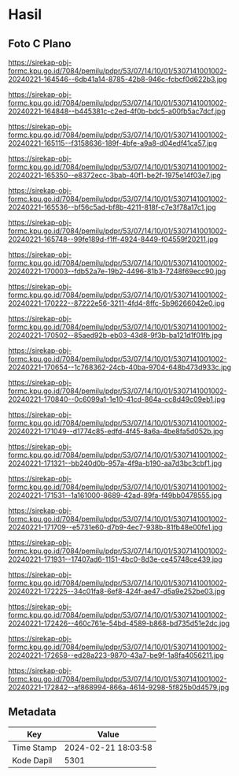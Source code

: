# Hasil

## Foto C Plano

https://sirekap-obj-formc.kpu.go.id/7084/pemilu/pdpr/53/07/14/10/01/5307141001002-20240221-164546--6db41a14-8785-42b8-946c-fcbcf0d622b3.jpg

https://sirekap-obj-formc.kpu.go.id/7084/pemilu/pdpr/53/07/14/10/01/5307141001002-20240221-164848--b445381c-c2ed-4f0b-bdc5-a00fb5ac7dcf.jpg

https://sirekap-obj-formc.kpu.go.id/7084/pemilu/pdpr/53/07/14/10/01/5307141001002-20240221-165115--f3158636-189f-4bfe-a9a8-d04edf41ca57.jpg

https://sirekap-obj-formc.kpu.go.id/7084/pemilu/pdpr/53/07/14/10/01/5307141001002-20240221-165350--e8372ecc-3bab-40f1-be2f-1975e14f03e7.jpg

https://sirekap-obj-formc.kpu.go.id/7084/pemilu/pdpr/53/07/14/10/01/5307141001002-20240221-165536--bf56c5ad-bf8b-4211-818f-c7e3f78a17c1.jpg

https://sirekap-obj-formc.kpu.go.id/7084/pemilu/pdpr/53/07/14/10/01/5307141001002-20240221-165748--99fe189d-f1ff-4924-8449-f04559f20211.jpg

https://sirekap-obj-formc.kpu.go.id/7084/pemilu/pdpr/53/07/14/10/01/5307141001002-20240221-170003--fdb52a7e-19b2-4496-81b3-7248f69ecc90.jpg

https://sirekap-obj-formc.kpu.go.id/7084/pemilu/pdpr/53/07/14/10/01/5307141001002-20240221-170222--87222e56-3211-4fd4-8ffc-5b96266042e0.jpg

https://sirekap-obj-formc.kpu.go.id/7084/pemilu/pdpr/53/07/14/10/01/5307141001002-20240221-170502--85aed92b-eb03-43d8-9f3b-ba121d1f01fb.jpg

https://sirekap-obj-formc.kpu.go.id/7084/pemilu/pdpr/53/07/14/10/01/5307141001002-20240221-170654--1c768362-24cb-40ba-9704-648b473d933c.jpg

https://sirekap-obj-formc.kpu.go.id/7084/pemilu/pdpr/53/07/14/10/01/5307141001002-20240221-170840--0c6099a1-1e10-41cd-864a-cc8d49c09eb1.jpg

https://sirekap-obj-formc.kpu.go.id/7084/pemilu/pdpr/53/07/14/10/01/5307141001002-20240221-171049--d1774c85-edfd-4f45-8a6a-4be8fa5d052b.jpg

https://sirekap-obj-formc.kpu.go.id/7084/pemilu/pdpr/53/07/14/10/01/5307141001002-20240221-171321--bb240d0b-957a-4f9a-b190-aa7d3bc3cbf1.jpg

https://sirekap-obj-formc.kpu.go.id/7084/pemilu/pdpr/53/07/14/10/01/5307141001002-20240221-171531--1a161000-8689-42ad-89fa-f49bb0478555.jpg

https://sirekap-obj-formc.kpu.go.id/7084/pemilu/pdpr/53/07/14/10/01/5307141001002-20240221-171709--e5731e60-d7b9-4ec7-938b-81fb48e00fe1.jpg

https://sirekap-obj-formc.kpu.go.id/7084/pemilu/pdpr/53/07/14/10/01/5307141001002-20240221-171931--17407ad6-1151-4bc0-8d3e-ce45748ce439.jpg

https://sirekap-obj-formc.kpu.go.id/7084/pemilu/pdpr/53/07/14/10/01/5307141001002-20240221-172225--34c01fa8-6ef8-424f-ae47-d5a9e252be03.jpg

https://sirekap-obj-formc.kpu.go.id/7084/pemilu/pdpr/53/07/14/10/01/5307141001002-20240221-172426--460c761e-54bd-4589-b868-bd735d51e2dc.jpg

https://sirekap-obj-formc.kpu.go.id/7084/pemilu/pdpr/53/07/14/10/01/5307141001002-20240221-172658--ed28a223-9870-43a7-be9f-1a8fa4056211.jpg

https://sirekap-obj-formc.kpu.go.id/7084/pemilu/pdpr/53/07/14/10/01/5307141001002-20240221-172842--af868994-866a-4614-9298-5f825b0d4579.jpg


## Metadata

| Key        | Value               |
| ---------- | ------------------- |
| Time Stamp | 2024-02-21 18:03:58 |
| Kode Dapil | 5301                |



